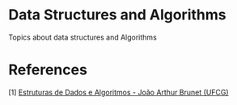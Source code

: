 # Data Structures and Algorithms

Topics about data structures and Algorithms

# References

[1] [Estruturas de Dados e Algoritmos - João Arthur Brunet (UFCG)](https://joaoarthurbm.github.io/eda/conteudo/)
